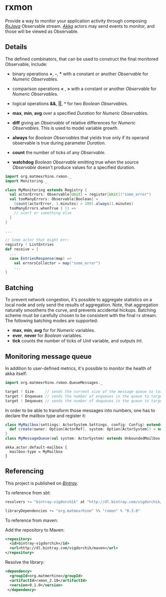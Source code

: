 # rxmon

Provide a way to monitor your application activity through composing *[RxJava](https://github.com/Netflix/RxJava)* Observable stream. *[Akka](http://akka.io)* actors may send events to monitor, and those will be viewed as Observable.

## Details

The defined combinators, that can be used to construct the final monitored Observable, include:

* binary operations <b>+</b>, <b>-</b>, <b>*</b> with a constant or another <i>Observable</i> for <i>Numeric</i> <i>Observable</i>s.

* comparison operations <b> < </b>, <b> > </b> with a constant or another <i>Observable</i> for <i>Numeric</i> <i>Observable</i>s.

* logical operations <b>&&</b>, <b>||</b>, <b>^</b> for two <i>Boolean</i> <i>Observable</i>s.

* <b>max</b>, <b>min</b>, <b>avg</b> over a specified <i>Duration</i> for <i>Numeric</i> <i>Observable</i>s.

* <b>diff</b> giving an <i>Observable</i> of relative differences for <i>Numeric</i> <i>Observable</i>s. This is used to model variable growth.

* <b>always</b> for <i>Boolean</i> <i>Observable</i>s that yields true only if its operand observable is true during parameter <i>Duration</i>.

* <b>count</b> the number of ticks of any <i>Observable</i>.

* <b>watchdog</b> <i>Boolean</i> <i>Observable</i> emitting true when the source <i>Observable</i> doesn't produce values for a specified duration.

```Scala
import org.matmexrhino.rxmon._
import Monitoring._

class MyMonitoring extends Registry {
  val actorErrors: Observable[Unit] = register[Unit]("some_error")
  val tooManyErrors: Observable[Boolean] =
    (count(actorError, 1.minutes) > 100).always(1.minutes)
  tooManyErrors.whenTrue { () =>
    // alert or something else
  }
}

...

// Some actor that might err:
registry ! ListEntries 
def receive = {
  ...
  case EntriesResponse(map) =>
    val errorsCollector = map("some_error")
    ...
}
```

## Batching

To prevent network congestion, it's possible to aggregate statistics on a local node and only
send the results of aggregation. Note, that aggregation naturally smoothens the curve, and prevents
accidental hickups. Batching scheme must be carefully chosen to be consistent with the final rx stream.
The following batching modes are supported:

* <b>max</b>, <b>min</b>, <b>avg</b> for for <i>Numeric</i> variables.
* <b>ever</b>, <b>never</b> for <i>Boolean</i> variables.
* <b>tick</b> counts the number of ticks of <i>Unit</i> variable, and outputs <i>Int</i>.

## Monitoring message queue

In addition to user-defined metrics, it's possible to monitor the health of akka itself:

```Scala
import org.matmexrhino.rxmon.QueueMessages._

target ! Size     // sends the current size of the message queue to target.
target ! Enqueues // sends the number of enqueues in the queue to target.
target ! Dequeues // sends the number of dequeues in the queue to target.
```

In order to be able to transform those messages into numbers, one has to declare the mailbox type and
register it:

```Scala
class MyMailbox(settings: ActorSystem.Settings, config: Config) extends MailboxType {
  def create(owner: Option[ActorRef], system: Option[ActorSystem]) = new MyMessageQueue(system.get)
}
class MyMessageQueue(val system: ActorSystem) extends UnboundedMailbox.MessageQueue with QueueSizeReporter
```
```
akka.actor.default-mailbox {
  mailbox-type = MyMailbox
}
```

## Referencing

This project is published on *[Bintray](https://bintray.com/)*.

To reference from sbt:

```Scala
resolvers += "bintray-vigdorchik" at "http://dl.bintray.com/vigdorchik/maven"

libraryDependencies += "org.matmexrhino" %% "rxmon" % "0.3.0"
```

To reference from maven:

Add the repository to Maven:

```XML
<repository>
  <id>bintray-vigdorchik</id>
  <url>http://dl.bintray.com/vigdorchik/maven</url>
</repository>
```

Resolve the library:

```XML
<dependency>
  <groupId>org.matmerhino</groupId>
  <artifactId>rxmon_2.10</artifactId>
  <version>0.1.0</version>
 </dependency>
```
